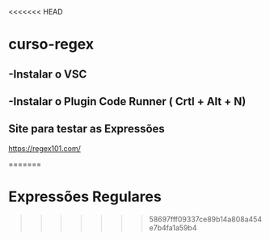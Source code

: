 <<<<<<< HEAD
# curso-regex

## -Instalar o VSC
## -Instalar o Plugin Code Runner ( Crtl + Alt +  N)


## Site para testar as Expressões  
https://regex101.com/  

=======
# Expressões Regulares
>>>>>>> 58697fff09337ce89b14a808a454e7b4fa1a59b4
